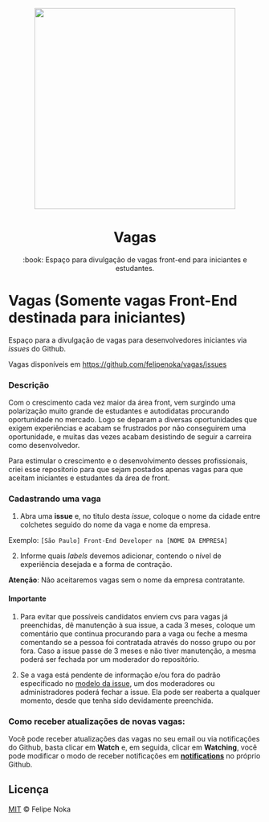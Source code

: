 <p align="center">
<img src="" width="400" alt="">
</p>
<h1 align="center">Vagas</h1>
<p align="center">:book: Espaço para divulgação de vagas front-end para iniciantes e estudantes.</p>

# Vagas (Somente vagas Front-End destinada para iniciantes)

Espaço para a divulgação de vagas para desenvolvedores iniciantes via _issues_ do Github.

Vagas disponíveis em https://github.com/felipenoka/vagas/issues

### Descrição

Com o crescimento cada vez maior da área front, vem surgindo uma polarização muito grande de estudantes e autodidatas procurando oportunidade no mercado. Logo se deparam a diversas oportunidades que exigem experiências e acabam se frustrados por não conseguirem uma oportunidade, e muitas das vezes acabam desistindo de seguir a carreira como desenvolvedor.

Para estimular o crescimento e o desenvolvimento desses profissionais, criei esse repositorio para que sejam postados apenas vagas para que aceitam iniciantes e estudantes da área de front.

### Cadastrando uma vaga

1. Abra uma **issue** e, no titulo desta _issue_, coloque o nome da cidade entre colchetes seguido do nome da vaga e nome da empresa.

Exemplo: `[São Paulo] Front-End Developer na [NOME DA EMPRESA]`

2. Informe quais _labels_ devemos adicionar, contendo o nível de experiência desejada e a forma de contração.

**Atenção**: Não aceitaremos vagas sem o nome da empresa contratante.

#### Importante

1. Para evitar que possíveis candidatos enviem cvs para vagas já preenchidas, dê manutenção à sua issue, a cada 3 meses, coloque um comentário que continua procurando para a vaga ou feche a mesma comentando se a pessoa foi contratada através do nosso grupo ou por fora. Caso a issue passe de 3 meses e não tiver manutenção, a mesma poderá ser fechada por um moderador do repositório.

2. Se a vaga está pendente de informação e/ou fora do padrão especificado no [modelo da issue](https://github.com/felipenoka/vagas/tree/master/.github/issue_template.md), um dos moderadores ou administradores poderá fechar a issue. Ela pode ser reaberta a qualquer momento, desde que tenha sido devidamente preenchida.

### Como receber atualizações de novas vagas:
Você pode receber atualizações das vagas no seu email ou via notificações do Github, basta clicar em **Watch** e, em seguida, clicar em **Watching**, você pode modificar o modo de receber notificações em **[notifications](https://github.com/settings/notifications)** no próprio Github.

## Licença

[MIT](/LICENSE) &copy; Felipe Noka
